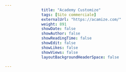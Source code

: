 ---
                title: "Academy Customize"
                tags: [Sito commerciale]
                externalUrl: "https://acamize.com/"
                weight: 891
                showDate: false
                showAuthor: false
                showReadingTime: false
                showEdit: false
                showLikes: false
                showViews: false
                layoutBackgroundHeaderSpace: false
                ---

